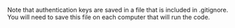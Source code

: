 Note that authentication keys are saved in a file that is included in .gitignore. You will need to save this file on each computer that will run the code. 
